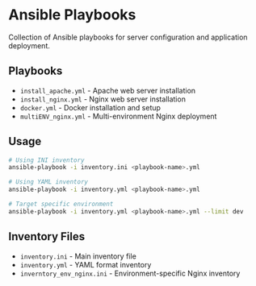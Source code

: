 # Ansible Playbooks

Collection of Ansible playbooks for server configuration and application deployment.

## Playbooks

- `install_apache.yml` - Apache web server installation
- `install_nginx.yml` - Nginx web server installation  
- `docker.yml` - Docker installation and setup
- `multiENV_nginx.yml` - Multi-environment Nginx deployment

## Usage

```bash
# Using INI inventory
ansible-playbook -i inventory.ini <playbook-name>.yml

# Using YAML inventory
ansible-playbook -i inventory.yml <playbook-name>.yml

# Target specific environment
ansible-playbook -i inventory.yml <playbook-name>.yml --limit dev
```

## Inventory Files

- `inventory.ini` - Main inventory file
- `inventory.yml` - YAML format inventory
- `inverntory_env_nginx.ini` - Environment-specific Nginx inventory